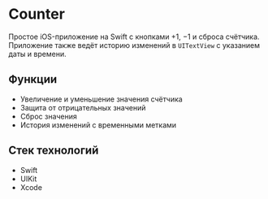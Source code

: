 # Counter

Простое iOS-приложение на Swift с кнопками +1, −1 и сброса счётчика.  
Приложение также ведёт историю изменений в `UITextView` с указанием даты и времени.

## Функции
- Увеличение и уменьшение значения счётчика  
- Защита от отрицательных значений  
- Сброс значения  
- История изменений с временными метками  

## Стек технологий
- Swift  
- UIKit  
- Xcode
